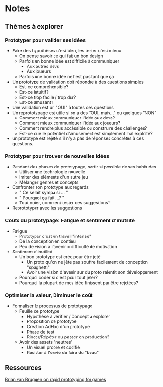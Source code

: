 # Notes

## Thèmes à explorer

### Prototyper pour valider ses idées

+ Faire des hypothèses c'est bien, les tester c'est mieux
  + On pense savoir ce qui fait un bon design
  + Parfois un bonne idée est difficile à communiquer
    + Aux autres devs
    + Aux joueurs
  + Parfois une bonne idée ne l'est pas tant que ça
+ Un prototype de validation doit répondre à des questions simples
  + Est-ce compréhensible?
  + Est-ce intuitif?
  + Est-ce trop facile / trop dur?
  + Est-ce amusant?
+ Une validation est un "OUI" à toutes ces questions
+ Un reprototypage est utile si on a des "OUI, mais..." ou quelques "NON"
  + Comment mieux communiquer l'idée aux devs?
  + Comment mieux communiquer l'idée aux joueurs?
  + Comment rendre plus accéssible ou construire des challenges?
  + Est-ce que le potentiel d'amusement est simplement mal exploité?
+ un prototype est rejeté s'il n'y a pas de réponses concrètes à ces questions.

### Prototyper pour trouver de nouvelles idées

+ Pendant des phases de prototypage, sortir si possible de ses habitudes.
  + Utiliser une technologie nouvelle
  + Imiter des éléments d'un autre jeu
  + Mélanger genres et concepts
+ Confronter son prototype aux regards
  + " Ce serait sympa si ... "
  + " Pourquoi ça fait ...? "
  + Tout noter, comment tester ces suggestions?
+ Reprototyper avec les suggestions

### Coûts du prototypage: Fatigue et sentiment d'inutilité

+ Fatigue
  + Prototyper c'est un travail "intense"
  + De la conception en continu
  + Peu de vision à l'avenir = difficulté de motivation
+ Sentiment d'inutilité
  + Un bon prototype est crée pour être jeté
    + Un proto qu'on ne jète pas souffre facilement de conception "spaghetti"
    + Avoir une vision d'avenir sur du proto ralentit son développement
  + Pourquoi coder si c'est pour tout jeter?
  + Pourquoi la plupart de mes idée finissent par être rejetées?

### Optimiser la valeur, Diminuer le coût

+ Formaliser le processus de prototypage
  + Feuille de prototype
    + Hypothèse à vérifier / Concept à explorer
    + Proposition de prototype
    + Création AdHoc d'un prototype
    + Phase de test
    + Rincer/Répéter ou passer en production?
  + Avoir des assets "neutres"
    + Un visuel propre et codifié
    + Resister à l'envie de faire du "beau"



## Ressources
[Brian van Bruggen on rapid prototyping for games](http://www.brianvanbruggen.com/?page=rapid_prototyping)
